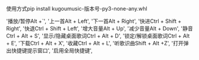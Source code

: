 
使用方式pip install kugoumusic-版本号-py3-none-any.whl

'播放/暂停Alt +`',
'上一首Alt + Left',
'下一首Alt + Right',
'快进Ctrl + Shift + Right',
'快退Ctrl + Shift + Left',
'增大音量Alt + Up',
'减少音量Alt + Down',
'静音Ctrl + Alt + S',
'显示/隐藏桌面歌词Ctrl + Alt + D',
'锁定/解锁桌面歌词Ctrl + Alt + E',
'下载Ctrl + Alt + X',
'收藏Ctrl + Alt + L',
'听歌识曲Shift + Alt +Z',
'打开弹出快捷键提示窗口',
'启用全局快捷键',
